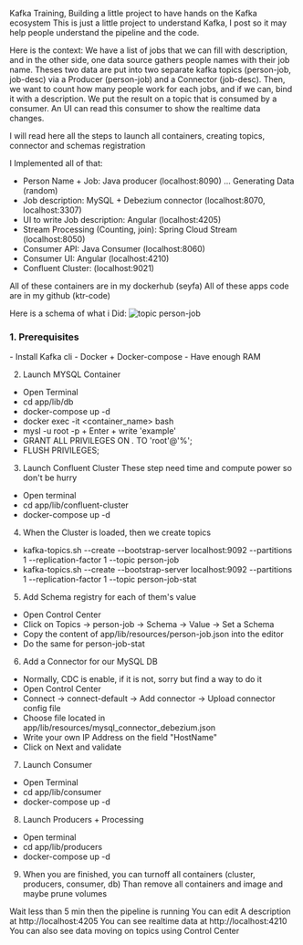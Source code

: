 Kafka Training, Building a little project to have hands on the Kafka ecosystem
This is just a little project to understand Kafka, I post so it may help people understand the pipeline and the code.

Here is the context: We have a list of jobs that we can fill with description, and in the other side, one data source gathers people names with their job name. Theses two data are put into two separate kafka topics (person-job, job-desc) via a Producer (person-job) and a Connector (job-desc).
Then, we want to count how many people work for each jobs, and if we can, bind it with a description. We put the result on a topic that is consumed by a consumer. An UI can read this consumer to show the realtime data changes.

I will read here all the steps to launch all containers, creating topics, connector and schemas registration

I Implemented all of that: 
 - Person Name + Job: Java producer (localhost:8090) ... Generating Data (random)
 - Job description: MySQL + Debezium connector (localhost:8070, localhost:3307)
 - UI to write Job description: Angular (localhost:4205)
 - Stream Processing (Counting, join): Spring Cloud Stream (localhost:8050)
 - Consumer API: Java Consumer (localhost:8060)
 - Consumer UI: Angular (localhost:4210)
 - Confluent Cluster: (localhost:9021)

All of these containers are in my dockerhub (seyfa)
All of these apps code are in my github (ktr-code)

Here is a schema of what i Did: ![topic person-job](https://user-images.githubusercontent.com/23740922/147651888-721a3079-a7df-4f97-ae64-8d769cbe495e.png)


<h3>1. Prerequisites</h2>
  - Install Kafka cli
  - Docker + Docker-compose
  - Have enough RAM

2. Launch MYSQL Container
  - Open Terminal
  - cd app/lib/db
  - docker-compose up -d
  - docker exec -it <container_name> bash
  - mysl -u root -p + Enter + write 'example'
  - GRANT ALL PRIVILEGES ON *.* TO 'root'@'%';
  - FLUSH PRIVILEGES;

3. Launch Confluent Cluster
These step need time and compute power so don't be hurry
  - Open terminal
  - cd app/lib/confluent-cluster
  - docker-compose up -d

4. When the Cluster is loaded, then we create topics
  - kafka-topics.sh --create --bootstrap-server localhost:9092 --partitions 1 --replication-factor 1 --topic person-job
  - kafka-topics.sh --create --bootstrap-server localhost:9092 --partitions 1 --replication-factor 1 --topic person-job-stat

5. Add Schema registry for each of them's value
  - Open Control Center
  - Click on Topics -> person-job -> Schema -> Value -> Set a Schema
  - Copy the content of app/lib/resources/person-job.json into the editor
  - Do the same for person-job-stat

6. Add a Connector for our MySQL DB
  - Normally, CDC is enable, if it is not, sorry but find a way to do it
  - Open Control Center
  - Connect -> connect-default -> Add connector -> Upload connector config file
  - Choose file located in app/lib/resources/mysql_connector_debezium.json
  - Write your own IP Address on the field "HostName"
  - Click on Next and validate

7. Launch Consumer
  - Open Terminal
  - cd app/lib/consumer
  - docker-compose up -d

8. Launch Producers + Processing
  - Open terminal
  - cd app/lib/producers
  - docker-compose up -d

9. When you are finished, you can turnoff all containers (cluster, producers, consumer, db) Than remove all containers and image and maybe prune volumes

Wait less than 5 min then the pipeline is running
You can edit A description at http://localhost:4205
You can see realtime data at http://localhost:4210
You can also see data moving on topics using Control Center

